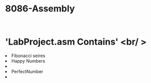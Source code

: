 # 8086-Assembly </br > </br >

# 'LabProject.asm Contains' <br/ >
<li>Fibonacci seires</li>
<li>Happy Numbers<li>
<li>PerfectNumber<li>
